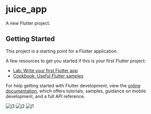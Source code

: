 # juice_app

A new Flutter project.

## Getting Started

This project is a starting point for a Flutter application.

A few resources to get you started if this is your first Flutter project:

- [Lab: Write your first Flutter app](https://docs.flutter.dev/get-started/codelab)
- [Cookbook: Useful Flutter samples](https://docs.flutter.dev/cookbook)

For help getting started with Flutter development, view the
[online documentation](https://docs.flutter.dev/), which offers tutorials,
samples, guidance on mobile development, and a full API reference.

![j3](https://github.com/zeeshan2233/JUICE_APP_UI/assets/136428209/d33e38b9-86cb-46db-9470-1bbafc662f0d)
![j2](https://github.com/zeeshan2233/JUICE_APP_UI/assets/136428209/096422d5-c245-48b5-80d9-efd579cae5d6)
![j1](https://github.com/zeeshan2233/JUICE_APP_UI/assets/136428209/7fe1ef55-5ff2-4370-ae26-8f450cf76360)
